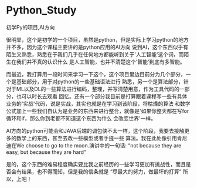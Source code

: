 # Python_Study
初学Py的项目,AI方向  

很明显，这个是初学的一个项目，虽然是python，但是实际上学习python的地方并不多，因为这个课程主要讲的是python应用的AI方向
说到AI，这个东西似乎有陌生又熟悉，熟悉在于我们几乎在任何地方都能听到关于'人工智能'这个词，而陌生在我们并不真的认识什么
是人工智能，也并不清楚这个'智能'到底有多智能。

而最近，我打算用一段时间来学习一下这个，这个项目里边目前分为几个部分，一个是基础部分，用于对python的一些基础语法进行
熟悉，另一个是算法部分，针对于ML以及DL的一些算法进行编码，整理，并写清楚用意，作为工具代码的一部分，也可以时长去观看
回忆。还有一个部分我目前是打算跟着课程写一些有具体业务的'实战'代码，说是实战，其实也就是在学习到该阶段，将枯燥的算法
和数学公式加上一些我们自认为是业务的东西来进行整合，就像是'如果你整天都在写for循环和if，那么你到老都不知道这个东西为什么
会改变世界'一样。

AI方向的python可能会和JAVA后端的调包侠不太一样，这个阶段，我要去接触更多的数学上的东西，甚至去改一些模型或者手搓一些
算法。我在此处像引用肯尼迪在We choose to go to the moon.演讲中的一句话: 
                   “not because they are easy, but because they are hard”
                   
是的，这个东西的难易程度确实要比我之前经历的一些学习更加有挑战性，而且是否会有结果，也不得而知，但是我的信条就是
                    “尽最大的努力，做最坏的打算”
所以，上吧！

